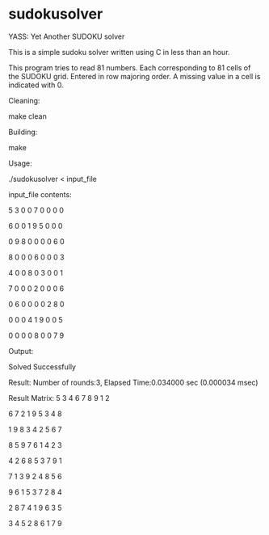 sudokusolver
============

YASS: Yet Another SUDOKU solver

This is a simple sudoku solver written using C in less than an hour.

This program tries to read 81 numbers. Each corresponding to 81 cells of the SUDOKU grid. Entered in row majoring order.
A missing value in a cell is indicated with 0.

Cleaning:

make clean

Building:

make

Usage:

./sudokusolver < input_file

input_file contents:

5 3 0 0 7 0 0 0 0

6 0 0 1 9 5 0 0 0

0 9 8 0 0 0 0 6 0

8 0 0 0 6 0 0 0 3

4 0 0 8 0 3 0 0 1

7 0 0 0 2 0 0 0 6

0 6 0 0 0 0 2 8 0

0 0 0 4 1 9 0 0 5

0 0 0 0 8 0 0 7 9

Output:

Solved Successfully

Result:
Number of rounds:3, Elapsed Time:0.034000 sec (0.000034 msec)

Result Matrix:
5 3 4   6 7 8   9 1 2

6 7 2   1 9 5   3 4 8

1 9 8   3 4 2   5 6 7


8 5 9   7 6 1   4 2 3

4 2 6   8 5 3   7 9 1

7 1 3   9 2 4   8 5 6


9 6 1   5 3 7   2 8 4

2 8 7   4 1 9   6 3 5

3 4 5   2 8 6   1 7 9
